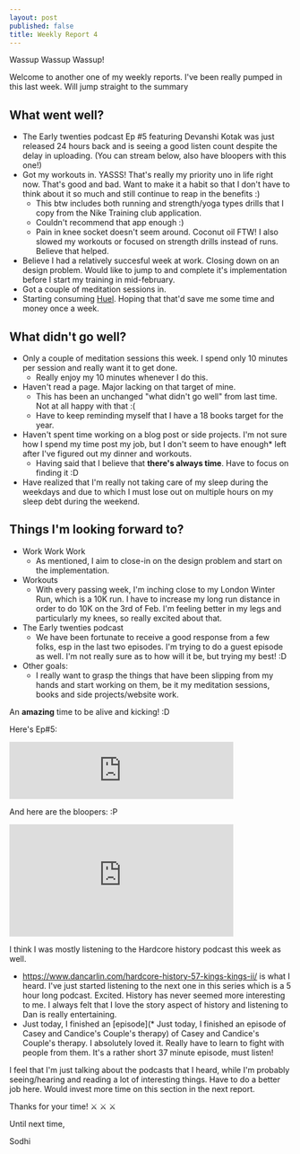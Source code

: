 ```yaml
---
layout: post
published: false
title: Weekly Report 4
---
```

Wassup Wassup Wassup! 

Welcome to another one of my weekly reports. I've been really pumped in this last week. Will jump straight to the summary

## What went well?
* The Early twenties podcast Ep \#5 featuring Devanshi Kotak was just released 24 hours back and is seeing a good listen count despite the delay in uploading. (You can stream below, also have bloopers with this one!)
* Got my workouts in. YASSS! That's really my priority uno in life right now. That's good and bad. Want to make it a habit so that I don't have to think about it so much and still continue to reap in the benefits :)
	* This btw includes both running and strength/yoga types drills that I copy from the Nike Training club application.
    * Couldn't recommend that app enough :)
    * Pain in knee socket doesn't seem around. Coconut oil FTW! I also slowed my workouts or focused on strength drills instead of runs. Believe that helped.
* Believe I had a relatively succesful week at work. Closing down on an design problem. Would like to jump to and complete it's implementation before I start my training in mid-february.
* Got a couple of meditation sessions in.
* Starting consuming [Huel](https://huel.com). Hoping that that'd save me some time and money once a week.
    
## What didn't go well?
* Only a couple of meditation sessions this week. I spend only 10 minutes per session and really want it to get done. 
    * Really enjoy my 10 minutes whenever I do this.
* Haven't read a page. Major lacking on that target of mine.
    * This has been an unchanged "what didn't go well" from last time. Not at all happy with that :(
    * Have to keep reminding myself that I have a 18 books target for the year. 
* Haven't spent time working on a blog post or side projects. I'm not sure how I spend my time post my job, but I don't seem to have enough* left after I've figured out my dinner and workouts.
    * Having said that I believe that **there's always time**. Have to focus on finding it :D
* Have realized that I'm really not taking care of my sleep during the weekdays and due to which I must lose out on multiple hours on my sleep debt during the weekend.

## Things I'm looking forward to?
* Work Work Work
	* As mentioned, I aim to close-in on the design problem and start on the implementation.
* Workouts
	* With every passing week, I'm inching close to my London Winter Run, which is a 10K run. I have to increase my long run distance in order to do 10K on the 3rd of Feb. I'm feeling better in my legs and particularly my knees, so really excited about that.
* The Early twenties podcast
	* We have been fortunate to receive a good response from a few folks, esp in the last two episodes. I'm trying to do a guest episode as well. I'm not really sure as to how will it be, but trying my best! :D
* Other goals: 
	* I really want to grasp the things that have been slipping from my hands and start working on them, be it my meditation sessions, books and side projects/website work. 

An **amazing** time to be alive and kicking! :D

Here's Ep\#5:

<iframe src="https://anchor.fm/earlytwenties/embed/episodes/Ep-5-Discussing-startups--life-and-Hitler-with-Devanshi-Kotak-e30679" height="102px" width="400px" frameborder="0" scrolling="no"></iframe>

And here are the bloopers: :P
<iframe 
  frameborder="0" 
  width="400"     
  height="200"
  src="https://drive.google.com/open?id=1XbPG0O5xkSzwOx_ESQUtDI3L76PXrJde">    
</iframe>

I think I was mostly listening to the Hardcore history podcast this week as well.
* https://www.dancarlin.com/hardcore-history-57-kings-kings-ii/ is what I heard. I've just started listening to the next one in this series which is a 5 hour long podcast. Excited. History has never seemed more interesting to me. I always felt that I love the story aspect of history and listening to Dan is really entertaining.
* Just today, I finished an [episode](* Just today, I finished an episode of Casey and Candice's  Couple's therapy) of Casey and Candice's  Couple's therapy. I absolutely loved it. Really have to learn to fight with people from them. It's a rather short 37 minute episode, must listen!

I feel that I'm just talking about the podcasts that I heard, while I'm probably seeing/hearing and reading a lot of interesting things. Have to do a better job here. Would invest more time on this section in the next report.

Thanks for your time! ⚔️ ⚔️ ⚔️ 

Until next time,

Sodhi